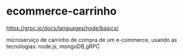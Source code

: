 # ecommerce-carrinho

https://grpc.io/docs/languages/node/basics/

microserviço de carrinho de compra de um e-commerce,
usando as tecnologias:
node.js, mongoDB,gRPC